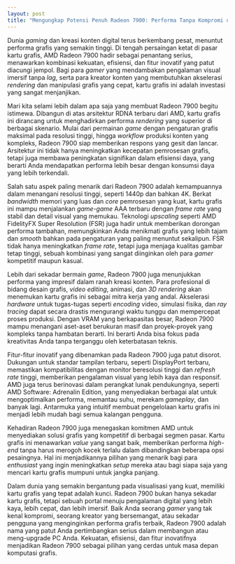 ```yaml
---
layout: post
title: "Mengungkap Potensi Penuh Radeon 7900: Performa Tanpa Kompromi untuk Gamer dan Kreator"
---
```


Dunia *gaming* dan kreasi konten digital terus berkembang pesat, menuntut performa grafis yang semakin tinggi. Di tengah persaingan ketat di pasar kartu grafis, AMD Radeon 7900 hadir sebagai penantang serius, menawarkan kombinasi kekuatan, efisiensi, dan fitur inovatif yang patut diacungi jempol. Bagi para *gamer* yang mendambakan pengalaman visual imersif tanpa *lag*, serta para kreator konten yang membutuhkan akselerasi *rendering* dan manipulasi grafis yang cepat, kartu grafis ini adalah investasi yang sangat menjanjikan.

Mari kita selami lebih dalam apa saja yang membuat Radeon 7900 begitu istimewa. Dibangun di atas arsitektur RDNA terbaru dari AMD, kartu grafis ini dirancang untuk menghadirkan performa *rendering* yang superior di berbagai skenario. Mulai dari permainan *game* dengan pengaturan grafis maksimal pada resolusi tinggi, hingga *workflow* produksi konten yang kompleks, Radeon 7900 siap memberikan respons yang gesit dan lancar. Arsitektur ini tidak hanya meningkatkan kecepatan pemrosesan grafis, tetapi juga membawa peningkatan signifikan dalam efisiensi daya, yang berarti Anda mendapatkan performa lebih besar dengan konsumsi daya yang lebih terkendali.

Salah satu aspek paling menarik dari Radeon 7900 adalah kemampuannya dalam menangani resolusi tinggi, seperti 1440p dan bahkan 4K. Berkat *bandwidth* memori yang luas dan *core* pemrosesan yang kuat, kartu grafis ini mampu menjalankan *game-game* AAA terbaru dengan *frame rate* yang stabil dan detail visual yang memukau. Teknologi *upscaling* seperti AMD FidelityFX Super Resolution (FSR) juga hadir untuk memberikan dorongan performa tambahan, memungkinkan Anda menikmati grafis yang lebih tajam dan *smooth* bahkan pada pengaturan yang paling menuntut sekalipun. FSR tidak hanya meningkatkan *frame rate*, tetapi juga menjaga kualitas gambar tetap tinggi, sebuah kombinasi yang sangat diinginkan oleh para *gamer* kompetitif maupun kasual.

Lebih dari sekadar bermain *game*, Radeon 7900 juga menunjukkan performa yang impresif dalam ranah kreasi konten. Para profesional di bidang desain grafis, *video editing*, animasi, dan *3D rendering* akan menemukan kartu grafis ini sebagai mitra kerja yang andal. Akselerasi *hardware* untuk tugas-tugas seperti *encoding* video, simulasi fisika, dan *ray tracing* dapat secara drastis mengurangi waktu tunggu dan mempercepat proses produksi. Dengan VRAM yang berkapasitas besar, Radeon 7900 mampu menangani aset-aset berukuran masif dan proyek-proyek yang kompleks tanpa hambatan berarti. Ini berarti Anda bisa fokus pada kreativitas Anda tanpa terganggu oleh keterbatasan teknis.

Fitur-fitur inovatif yang dibenamkan pada Radeon 7900 juga patut disorot. Dukungan untuk standar tampilan terbaru, seperti DisplayPort terbaru, memastikan kompatibilitas dengan monitor beresolusi tinggi dan *refresh rate* tinggi, memberikan pengalaman visual yang lebih kaya dan responsif. AMD juga terus berinovasi dalam perangkat lunak pendukungnya, seperti AMD Software: Adrenalin Edition, yang menyediakan berbagai alat untuk mengoptimalkan performa, memantau suhu, merekam *gameplay*, dan banyak lagi. Antarmuka yang intuitif membuat pengelolaan kartu grafis ini menjadi lebih mudah bagi semua kalangan pengguna.

Kehadiran Radeon 7900 juga menegaskan komitmen AMD untuk menyediakan solusi grafis yang kompetitif di berbagai segmen pasar. Kartu grafis ini menawarkan *value* yang sangat baik, memberikan performa *high-end* tanpa harus merogoh kocek terlalu dalam dibandingkan beberapa opsi pesaingnya. Hal ini menjadikannya pilihan yang menarik bagi para *enthusiast* yang ingin meningkatkan *setup* mereka atau bagi siapa saja yang mencari kartu grafis mumpuni untuk jangka panjang.

Dalam dunia yang semakin bergantung pada visualisasi yang kuat, memiliki kartu grafis yang tepat adalah kunci. Radeon 7900 bukan hanya sekadar kartu grafis, tetapi sebuah portal menuju pengalaman digital yang lebih kaya, lebih cepat, dan lebih imersif. Baik Anda seorang *gamer* yang tak kenal kompromi, seorang kreator yang bersemangat, atau sekadar pengguna yang menginginkan performa grafis terbaik, Radeon 7900 adalah nama yang patut Anda pertimbangkan serius dalam membangun atau meng-upgrade PC Anda. Kekuatan, efisiensi, dan fitur inovatifnya menjadikan Radeon 7900 sebagai pilihan yang cerdas untuk masa depan komputasi grafis.
